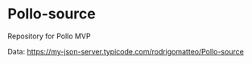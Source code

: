 # Pollo-source
Repository for Pollo MVP

Data:
https://my-json-server.typicode.com/rodrigomatteo/Pollo-source
